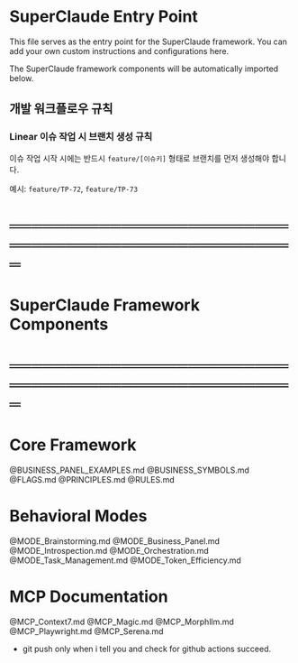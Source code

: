 # SuperClaude Entry Point

This file serves as the entry point for the SuperClaude framework.
You can add your own custom instructions and configurations here.

The SuperClaude framework components will be automatically imported below.

## 개발 워크플로우 규칙

### Linear 이슈 작업 시 브랜치 생성 규칙
이슈 작업 시작 시에는 반드시 `feature/[이슈키]` 형태로 브랜치를 먼저 생성해야 합니다.

예시: `feature/TP-72`, `feature/TP-73`

# ═══════════════════════════════════════════════════
# SuperClaude Framework Components
# ═══════════════════════════════════════════════════

# Core Framework
@BUSINESS_PANEL_EXAMPLES.md
@BUSINESS_SYMBOLS.md
@FLAGS.md
@PRINCIPLES.md
@RULES.md

# Behavioral Modes
@MODE_Brainstorming.md
@MODE_Business_Panel.md
@MODE_Introspection.md
@MODE_Orchestration.md
@MODE_Task_Management.md
@MODE_Token_Efficiency.md

# MCP Documentation
@MCP_Context7.md
@MCP_Magic.md
@MCP_Morphllm.md
@MCP_Playwright.md
@MCP_Serena.md
- git push only when i tell you and check for github actions succeed.
